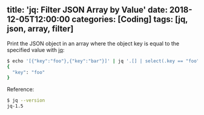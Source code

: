 title: 'jq: Filter JSON Array by Value'
date: 2018-12-05T12:00:00
categories: [Coding]
tags: [jq, json, array, filter]
---

Print the JSON object in an array where the object key is equal to the specified value with [jq]:

```sh
$ echo '[{"key":"foo"},{"key":"bar"}]' | jq '.[] | select(.key == "foo")'
{
  "key": "foo"
}
```

Reference:

```sh
$ jq --version
jq-1.5
```

[jq]: https://stedolan.github.io/jq/
